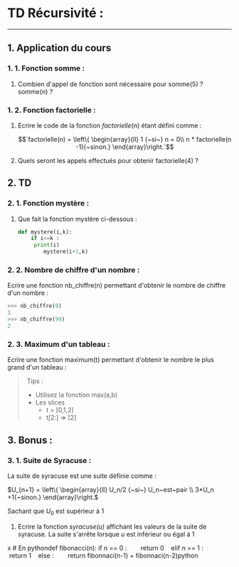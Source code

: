 # TD Récursivité :

------

## 1. Application du cours 

### 1. 1. Fonction somme :

1) Combien d'appel de fonction sont nécessaire pour somme(5) ? somme(n) ? 

### 1. 2. Fonction factorielle  :

1. Ecrire le code de la fonction *factorielle*(n) étant défini comme : 

   $$`factorielle(n) = \left\{ \begin{array}{ll}     1 {~si~} n = 0\\     n * factorielle(n -1){~sinon.} \end{array}\right.`$$

2) Quels seront les appels effectués pour obtenir factorielle(4) ?

## 2. TD 

### 2. 1. Fonction mystère :

1. Que fait la fonction mystère ci-dessous : 

   ```python
   def mystere(i,k):
       if i<=k :
       	print(i)
           mystere(i+1,k)
   ```

### 2. 2. Nombre de chiffre d'un nombre :

Ecrire une fonction nb_chiffre(n) permettant d'obtenir le nombre de chiffre d'un nombre :

```python
>>> nb_chiffre(9)
1
>>> nb_chiffre(99)
2
```

### 2. 3. Maximum d'un tableau :

Ecrire une fonction maximum(t) permettant d'obtenir le nombre le plus grand d'un tableau :

> ​	Tips : 
>
> - Utilisez la fonction max(a,b)
> - Les slices 
>   - t = [0,1,2] 
>   - t[2:] => [2]

## 3. Bonus : 

### 3. 1. Suite de Syracuse :

La suite de syracuse est une suite définie comme : 

$`U_{n+1} = \left\{ \begin{array}{ll}     U_n/2 {~si~} U_n~est~pair \\     3*U_n +1{~sinon.} \end{array}\right.`$

Sachant que $`U_0`$ est supérieur à 1

1. Ecrire la fonction *syracuse(u)* affichant les valeurs de la suite de syracuse. 
   La suite s'arrête lorsque *u* est inférieur ou égal à 1 

x # En python​def fibonacci(n):    if n == 0 :         return 0    elif n == 1 :        return 1    else :         return fibonnaci(n-1) + fibonnaci(n-2)python
